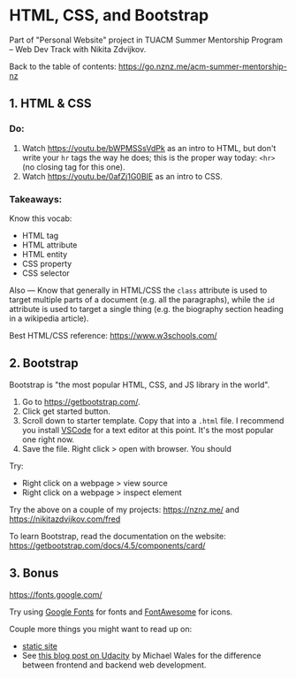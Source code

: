 # HTML, CSS, and Bootstrap

Part of "Personal Website" project in TUACM Summer Mentorship Program &ndash; Web Dev Track with Nikita Zdvijkov.

Back to the table of contents: https://go.nznz.me/acm-summer-mentorship-nz

## 1. HTML & CSS

### Do:

1. Watch https://youtu.be/bWPMSSsVdPk as an intro to HTML, but don't write your `hr` tags the way he does; this is the proper way today: `<hr>` (no closing tag for this one).
2. Watch https://youtu.be/0afZj1G0BIE as an intro to CSS.

### Takeaways:

Know this vocab: 
- HTML tag
- HTML attribute 
- HTML entity
- CSS property
- CSS selector

Also &mdash; Know that generally in HTML/CSS the `class` attribute is used to target multiple parts of a document (e.g. all the paragraphs), while the `id` attribute is used to target a single thing (e.g. the biography section heading in a wikipedia article).

Best HTML/CSS reference: https://www.w3schools.com/

## 2. Bootstrap

Bootstrap is "the most popular HTML, CSS, and JS library in the world".

1. Go to https://getbootstrap.com/.
2. Click get started button. 
3. Scroll down to starter template. Copy that into a `.html` file. I recommend you install [VSCode](https://code.visualstudio.com/) for a text editor at this point. It's the most popular one right now.
4. Save the file. Right click > open with browser. You should 

Try:
- Right click on a webpage > view source
- Right click on a webpage > inspect element

Try the above on a couple of my projects: https://nznz.me/ and https://nikitazdvijkov.com/fred

To learn Bootstrap, read the documentation on the website: https://getbootstrap.com/docs/4.5/components/card/

## 3. Bonus

https://fonts.google.com/

Try using [Google Fonts](https://fonts.google.com/) for fonts and [FontAwesome](https://fontawesome.com/) for icons.

Couple more things you might want to read up on:
- [static site](https://en.wikipedia.org/wiki/Static_web_page)
- See [this blog post on Udacity](https://blog.udacity.com/2014/12/front-end-vs-back-end-vs-full-stack-web-developers.html) by Michael Wales for the difference between frontend and backend web development. 